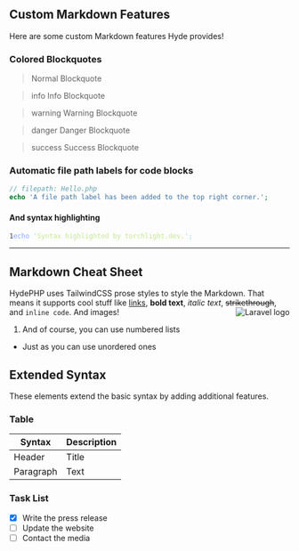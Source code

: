 ## Custom Markdown Features
Here are some custom Markdown features Hyde provides!

### Colored Blockquotes

> Normal Blockquote

>info Info Blockquote

>warning Warning Blockquote

>danger Danger Blockquote

>success Success Blockquote

### Automatic file path labels for code blocks

```php
// filepath: Hello.php
echo 'A file path label has been added to the top right corner.';
```

#### And syntax highlighting

<div><pre><code data-theme="material-theme-palenight" data-lang="php" class="torchlight" style="background-color: #292D3E; --theme-selection-background: #00000080;"><div class="line"><span style="color:#3A3F58; text-align: right; -webkit-user-select: none; user-select: none;" class="line-number">1</span><span style="color: #82AAFF;">echo</span><span style="color: #A6ACCD;"> </span><span style="color: #89DDFF;">'</span><span style="color: #C3E88D;">Syntax highlighted by torchlight.dev.</span><span style="color: #89DDFF;">'</span><span style="color: #89DDFF;">;</span></div></code></pre></div>

---

## Markdown Cheat Sheet

HydePHP uses TailwindCSS prose styles to style the Markdown.
That means it supports cool stuff like [links](#), **bold text**,
*italic text*, ~~strikethrough~~, and `inline code`. And images!
<img src="https://laravel.com/img/logomark.min.svg" alt="Laravel logo" style="float: right">

1. And of course, you can use numbered lists
- Just as you can use unordered ones


## Extended Syntax

These elements extend the basic syntax by adding additional features.

### Table

| Syntax | Description |
| ----------- | ----------- |
| Header | Title |
| Paragraph | Text |


### Task List

- [x] Write the press release
- [ ] Update the website
- [ ] Contact the media
